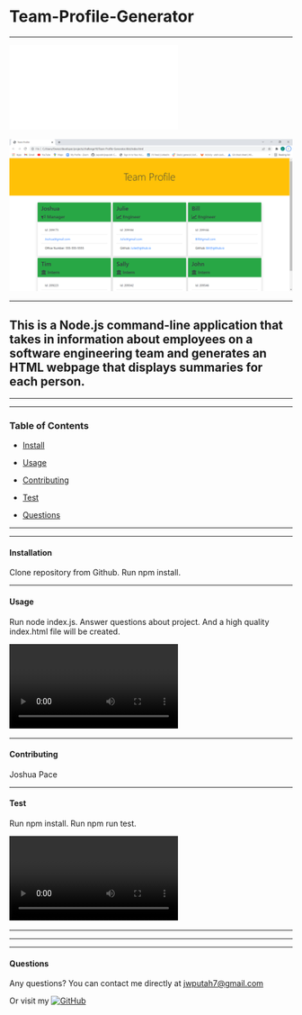 # Team-Profile-Generator

--------

![Sample HTML](./dist/index.html)


![Sample HTML](./src/images/samplehtml.png)

--------

## This is a Node.js command-line application that takes in information about employees on a software engineering team and generates an HTML webpage that displays summaries for each person.

****
****

### Table of Contents
* [Install](#installation)
* [Usage](#usage)
* [Contributing](#contributing)
* [Test](#test)

* [Questions](#questions)

****
****

#### Installation
Clone repository from Github. Run npm install.

----

#### Usage
Run node index.js. Answer questions about project. And a high quality index.html file will be created.


![Walkthrough Video](.src/images/team-profile-generator.mov)

----

#### Contributing
Joshua Pace

----

#### Test
Run npm install. Run npm run test.


![Tests Walkthrough Video](.src/images/walkthrough-team-profile-test.mp4)

----



****
****

#### Questions
Any questions? You can contact me directly at jwputah7@gmail.com

Or visit my [![GitHub](https://badgen.net/badge/icon/github?icon=github&label)](https://github.com/jwputah)
